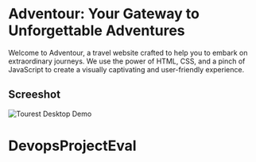

 
# Adventour: Your Gateway to Unforgettable Adventures

Welcome to Adventour, a travel website crafted to help you to embark on extraordinary journeys. We use the power of HTML, CSS, and a pinch of JavaScript to create a visually captivating and user-friendly experience.  <br/>




## Screeshot

![Tourest Desktop Demo](./Adventour.png "Desktop Demo")







# DevopsProjectEval

